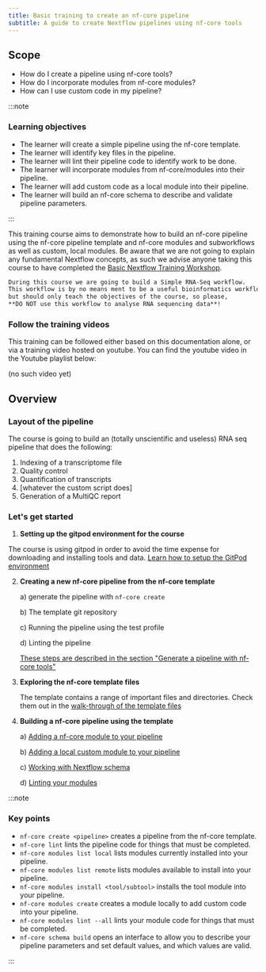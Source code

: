 ```yaml
---
title: Basic training to create an nf-core pipeline
subtitle: A guide to create Nextflow pipelines using nf-core tools
---
```


## Scope

- How do I create a pipeline using nf-core tools?
- How do I incorporate modules from nf-core modules?
- How can I use custom code in my pipeline?

:::note

### Learning objectives

- The learner will create a simple pipeline using the nf-core template.
- The learner will identify key files in the pipeline.
- The learner will lint their pipeline code to identify work to be done.
- The learner will incorporate modules from nf-core/modules into their pipeline.
- The learner will add custom code as a local module into their pipeline.
- The learner will build an nf-core schema to describe and validate pipeline parameters.

:::

This training course aims to demonstrate how to build an nf-core pipeline using the nf-core pipeline template and nf-core modules and subworkflows as well as custom, local modules. Be aware that we are not going to explain any fundamental Nextflow concepts, as such we advise anyone taking this course to have completed the [Basic Nextflow Training Workshop](https://training.nextflow.io/).

```md
During this course we are going to build a Simple RNA-Seq workflow.
This workflow is by no means ment to be a useful bioinformatics workflow,
but should only teach the objectives of the course, so please,
**DO NOT use this workflow to analyse RNA sequencing data**!
```

### Follow the training videos

This training can be followed either based on this documentation alone, or via a training video hosted on youtube. You can find the youtube video in the Youtube playlist below:

(no such video yet)

## Overview

### Layout of the pipeline

The course is going to build an (totally unscientific and useless) RNA seq pipeline that does the following:

1. Indexing of a transcriptome file
2. Quality control
3. Quantification of transcripts
4. [whatever the custom script does]
5. Generation of a MultiQC report

### Let's get started

1. **Setting up the gitpod environment for the course**

The course is using gitpod in order to avoid the time expense for downloading and installing tools and data. [Learn how to setup the GitPod environment](/docs/contributing/nf_core_basic_training/gitpod_environment.md)

2. **Creating a new nf-core pipeline from the nf-core template**

   a) generate the pipeline with `nf-core create`

   b) The template git repository

   c) Running the pipeline using the test profile

   d) Linting the pipeline

   [These steps are described in the section "Generate a pipeline with nf-core tools"](/docs/contributing/nf_core_basic_training/nf_core_create_tool.md)

3. **Exploring the nf-core template files**

   The template contains a range of important files and directories. Check them out in the [walk-through of the template files](/docs/contributing/nf_core_basic_training/template_walk_through.md)

4. **Building a nf-core pipeline using the template**

   a) [Adding a nf-core module to your pipeline](/docs/contributing/nf_core_basic_training/add_nf_core_module.md)

   b) [Adding a local custom module to your pipeline](/docs/contributing/nf_core_basic_training/add_custom_module.md)

   c) [Working with Nextflow schema](/docs/contributing/nf_core_basic_training/nf_schema.md)

   d) [Linting your modules](/docs/contributing/nf_core_basic_training/linting_modules.md)

:::note

### Key points

- `nf-core create <pipeline>` creates a pipeline from the nf-core template.
- `nf-core lint` lints the pipeline code for things that must be completed.
- `nf-core modules list local` lists modules currently installed into your pipeline.
- `nf-core modules list remote` lists modules available to install into your pipeline.
- `nf-core modules install <tool/subtool>` installs the tool module into your pipeline.
- `nf-core modules create` creates a module locally to add custom code into your pipeline.
- `nf-core modules lint --all` lints your module code for things that must be completed.
- `nf-core schema build` opens an interface to allow you to describe your pipeline parameters and set default values, and which values are valid.

:::
